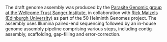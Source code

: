 [//]: # (Created by ./bin/manage_files.pl from ./species/Wuchereria_bancrofti/PRJEB536/Wuchereria_bancrofti_PRJEB536.assembly.html on Thu Jun 11 13:46:31 2020)
The draft genome assembly was produced by the [Parasite Genomic group at the Wellcome Trust Sanger Institute](http://www.sanger.ac.uk/research/projects/parasitegenomics/), in collaboration with [Rick Maizels (Edinburgh University)](http://maizelsgroup.biology.ed.ac.uk/) as part of the 50 Helminth Genomes project. The assembly uses Illumina paired-end sequencing followed by an in-house genome assembly pipeline comprising various steps, including contig assembly, scaffolding, gap-filling and error-correction.
